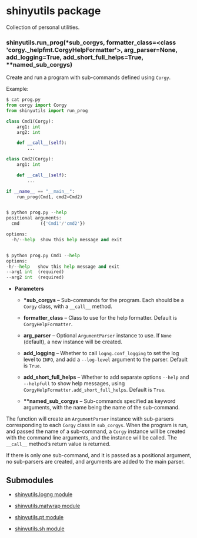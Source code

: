 # shinyutils package

Collection of personal utilities.


### shinyutils.run_prog(\*sub_corgys, formatter_class=<class 'corgy._helpfmt.CorgyHelpFormatter'>, arg_parser=None, add_logging=True, add_short_full_helps=True, \*\*named_sub_corgys)
Create and run a program with sub-commands defined using `Corgy`.

Example:

```python
$ cat prog.py
from corgy import Corgy
from shinyutils import run_prog

class Cmd1(Corgy):
    arg1: int
    arg2: int

    def __call__(self):
        ...

class Cmd2(Corgy):
    arg1: int

    def __call__(self):
        ...

if __name__ == "__main__":
    run_prog(Cmd1, cmd2=Cmd2)


$ python prog.py --help
positional arguments:
  cmd        ({'Cmd1'/'cmd2'})

options:
  -h/--help  show this help message and exit


$ python prog.py Cmd1 --help
options:
-h/--help   show this help message and exit
--arg1 int  (required)
--arg2 int  (required)
```


* **Parameters**


    * **\*sub_corgys** – Sub-commands for the program. Each should be a `Corgy` class, with
    a `__call__` method.


    * **formatter_class** – Class to use for the help formatter. Default is
    `CorgyHelpFormatter`.


    * **arg_parser** – Optional `ArgumentParser` instance to use. If `None` (default), a
    new instance will be created.


    * **add_logging** – Whether to call `logng.conf_logging` to set the log level to
    `INFO`, and add a `--log-level` argument to the parser. Default is `True`.


    * **add_short_full_helps** – Whether to add separate options `--help` and `--helpfull`
    to show help messages, using `CorgyHelpFormatter.add_short_full_helps`.
    Default is `True`.


    * **\*\*named_sub_corgys** – Sub-commands specified as keyword arguments, with the name
    being the name of the sub-command.


The function will create an `ArgumentParser` instance with sub-parsers corresponding
to each `Corgy` class in `sub_corgys`. When the program is run, and passed the name
of a sub-command, a `Corgy` instance will be created with the command line
arguments, and the instance will be called. The `__call__` method’s return value is
returned.

If there is only one sub-command, and it is passed as a positional argument, no
sub-parsers are created, and arguments are added to the main parser.

## Submodules


* [shinyutils.logng module](shinyutils.logng.md)


* [shinyutils.matwrap module](shinyutils.matwrap.md)


* [shinyutils.pt module](shinyutils.pt.md)


* [shinyutils.sh module](shinyutils.sh.md)
